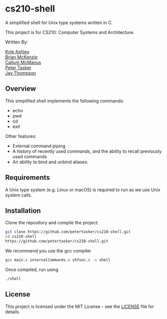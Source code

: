 # cs210-shell

A simplified shell for Unix type systems written in C.  

This project is for CS210: Computer Systems and Architecture.  

Written By:  

[Kyle Ashley](https://github.com/Ziggyzag07)<br>
[Brian McKenzie](https://github.com/BrianSMckenzie)<br>
[Callum McManus](https://github.com/Callumxm)<br>
[Peter Tasker](https://github.com/petertasker)<br>
[Jay Thompson](https://github.com/nosferatuus)<br>

## Overview

This simplified shell implements the following commands:
* echo <br>
* pwd <br>
* cd <br>
* exit <br>

Other features:
* External command piping
* A history of recently used commands, and the ability to recall previously used commands
* An ability to bind and unbind aliases.

## Requirements

A Unix type system (e.g. Linux or macOS) is required to run as we use Unix system calls.

## Installation

Clone the repository and compile the project:
```bash
git clone https://github.com/petertasker/cs210-shell.git
cd cs210-shell
https://github.com/petertasker/cs210-shell.git
```
We recommend you use the gcc compiler
```bash
gcc main.c internalCommands.c shfunc.c -o shell
```

Once compiled, run using
```bash
./shell
```

## License

This project is licensed under the MIT License - see the [LICENSE](LICENSE) file for details.

